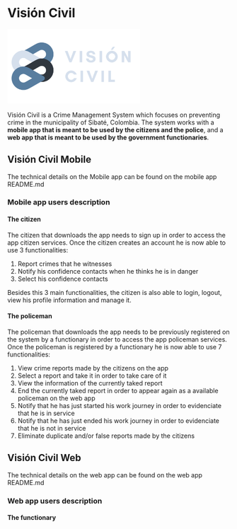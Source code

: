 # **Visión Civil**

<img src="images/logoAndText.png" width="300">

Visión Civil is a Crime Management System which focuses on preventing crime in the municipality of Sibaté, Colombia. The system works with a **mobile app that is meant to be used by the citizens and the police**, and a **web app that is meant to be used by the government functionaries**.

## **Visión Civil Mobile**
The technical details on the Mobile app can be found on the mobile app README.md

### **Mobile app users description**

#### **The citizen**
The citizen that downloads the app needs to sign up in order to access the app citizen services. Once the citizen creates an account he is now able to use 3 functionalities:
1. Report crimes that he witnesses
2. Notify his confidence contacts when he thinks he is in danger
3. Select his confidence contacts

Besides this 3 main functionalities, the citizen is also able to login, logout, view his profile information and manage it.

#### **The policeman**
The policeman that downloads the app needs to be previously registered on the system by a functionary in order to access the app policeman services. Once the policeman is registered by a functionary he is now able to use 7 functionalities:
1. View crime reports made by the citizens on the app
2. Select a report and take it in order to take care of it
3. View the information of the currently taked report
4. End the currently taked report in order to appear again as a available policeman on the web app
5. Notify that he has just started his work journey in order to evidenciate that he is in service
6. Notify that he has just ended his work journey in order to evidenciate that he is not in service
7. Eliminate duplicate and/or false reports made by the citizens

## **Visión Civil Web**
The technical details on the web app can be found on the web app README.md

### **Web app users description**

#### **The functionary**
